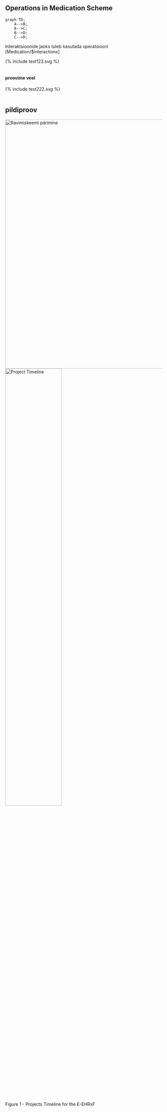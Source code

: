 ## Operations in Medication Scheme

```mermaid
graph TD;
    A-->B;
    A-->C;
    B-->D;
    C-->D;
```

Interaktsioonide jaoks tuleb kasutada operatsiooni [Medication/$interactions]

<div>{% include test123.svg %}</div>
<br clear="all"/>

#### proovime veel

<div>{% include test222.svg %}</div>
<br clear="all"/>

## pildiproov

<img src="ravimiskeemiparimine.png" alt="Ravimiskeemi pärimine" width="800"/>
<br clear="all"/>

<div>
<img src="test.png"  alt="Project Timeline" width="60%">
<p>Figure 1 - Projects Timeline for the E-EHRxF</p>
<p></p>
</div>